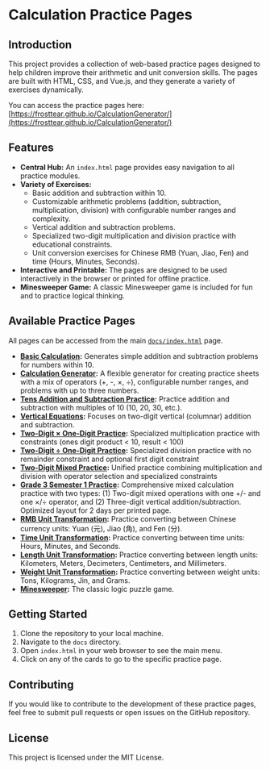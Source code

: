# Calculation Practice Pages

## Introduction

This project provides a collection of web-based practice pages designed to help children improve their arithmetic and unit conversion skills. The pages are built with HTML, CSS, and Vue.js, and they generate a variety of exercises dynamically.

You can access the practice pages here: [https://frosttear.github.io/CalculationGenerator/](https://frosttear.github.io/CalculationGenerator/)

## Features

*   **Central Hub:** An `index.html` page provides easy navigation to all practice modules.
*   **Variety of Exercises:**
    *   Basic addition and subtraction within 10.
    *   Customizable arithmetic problems (addition, subtraction, multiplication, division) with configurable number ranges and complexity.
    *   Vertical addition and subtraction problems.
    *   Specialized two-digit multiplication and division practice with educational constraints.
    *   Unit conversion exercises for Chinese RMB (Yuan, Jiao, Fen) and time (Hours, Minutes, Seconds).
*   **Interactive and Printable:** The pages are designed to be used interactively in the browser or printed for offline practice.
*   **Minesweeper Game:** A classic Minesweeper game is included for fun and to practice logical thinking.

## Available Practice Pages

All pages can be accessed from the main [`docs/index.html`](./docs/index.html) page.

*   **[Basic Calculation](./docs/BasicCalculation.html):** Generates simple addition and subtraction problems for numbers within 10.
*   **[Calculation Generator](./docs/CalculationGenerator.html):** A flexible generator for creating practice sheets with a mix of operators (+, -, ×, ÷), configurable number ranges, and problems with up to three numbers.
*   **[Tens Addition and Subtraction Practice](./docs/TensAdditionSubtraction.html):** Practice addition and subtraction with multiples of 10 (10, 20, 30, etc.).
*   **[Vertical Equations](./docs/VerticalEquations.html):** Focuses on two-digit vertical (columnar) addition and subtraction.
*   **[Two-Digit × One-Digit Practice](./docs/TwoDigitMultiplication.html):** Specialized multiplication practice with constraints (ones digit product < 10, result < 100)
*   **[Two-Digit ÷ One-Digit Practice](./docs/TwoDigitDivision.html):** Specialized division practice with no remainder constraint and optional first digit constraint
*   **[Two-Digit Mixed Practice](./docs/TwoDigitPractice.html):** Unified practice combining multiplication and division with operator selection and specialized constraints
*   **[Grade 3 Semester 1 Practice](./docs/Grade3Semester1Practice.html):** Comprehensive mixed calculation practice with two types: (1) Two-digit mixed operations with one +/- and one ×/÷ operator, and (2) Three-digit vertical addition/subtraction. Optimized layout for 2 days per printed page.
*   **[RMB Unit Transformation](./docs/RmbUnitTransformation.html):** Practice converting between Chinese currency units: Yuan (元), Jiao (角), and Fen (分).
*   **[Time Unit Transformation](./docs/TimeUnitTransformation.html):** Practice converting between time units: Hours, Minutes, and Seconds.
*   **[Length Unit Transformation](./docs/LengthUnitTransformation.html):** Practice converting between length units: Kilometers, Meters, Decimeters, Centimeters, and Millimeters.
*   **[Weight Unit Transformation](./docs/WeightUnitTransformation.html):** Practice converting between weight units: Tons, Kilograms, Jin, and Grams.
*   **[Minesweeper](./docs/MineSweeper.html):** The classic logic puzzle game.

## Getting Started

1.  Clone the repository to your local machine.
2.  Navigate to the `docs` directory.
3.  Open `index.html` in your web browser to see the main menu.
4.  Click on any of the cards to go to the specific practice page.

## Contributing

If you would like to contribute to the development of these practice pages, feel free to submit pull requests or open issues on the GitHub repository.

## License

This project is licensed under the MIT License.